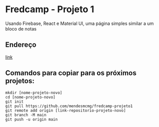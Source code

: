 # Fredcamp - Projeto 1  
Usando Firebase, React e Material UI, uma página simples similar a um bloco de notas

## Endereço  
[link](https://fredcamp-projeto1.vercel.app)

## Comandos para copiar para os próximos projetos:
```
mkdir [nome-projeto-novo]  
cd [nome-projeto-novo]  
git init  
git pull https://github.com/mendesmcmg/fredcamp-projeto1
git remote add origin [link-repositorio-projeto-novo]
git branch -M main  
git push -u origin main  
```
